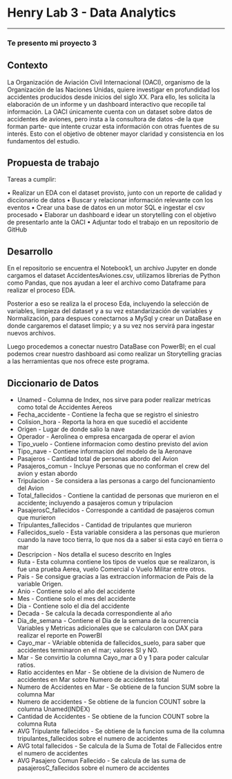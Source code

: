 # Henry Lab 3 - Data Analytics

---

### Te presento mi proyecto 3 

## Contexto

La Organización de Aviación Civil Internacional (OACI), organismo de la Organización de las Naciones Unidas, quiere investigar en profundidad los accidentes producidos desde inicios del siglo XX. Para ello, les solicita la elaboración de un informe y un dashboard interactivo que recopile tal información.
La OACI únicamente cuenta con un dataset sobre datos de accidentes de aviones, pero insta a la consultora de datos -de la que forman parte- que intente cruzar esta información con otras fuentes de su interés. Esto con el objetivo de obtener mayor claridad y consistencia en los fundamentos del estudio.

## Propuesta de trabajo

Tareas a cumplir:

•	Realizar un EDA con el dataset provisto, junto con un reporte de calidad y diccionario de datos
•	Buscar y relacionar información relevante con los eventos
•	Crear una base de datos en un motor SQL e ingestar el csv procesado
•	Elaborar un dashboard e idear un storytelling con el objetivo de presentarlo ante la OACI
•	Adjuntar todo el trabajo en un repositorio de GitHub

## Desarrollo

En el repositorio se encuentra el Notebook1, un archivo Jupyter en donde cargamos el dataset AccidentesAviones.csv, utilizamos librerias de Python como Pandas, que nos ayudan a leer el archivo como Dataframe para realizar el proceso EDA.

Posterior a eso se realiza la el proceso Eda, incluyendo la selección de variables, limpieza del dataset y a su vez estandarización de variables y Normalización, para despues conectarnos a MySql y crear un DataBase en donde cargaremos el dataset limpio; y a su vez nos servirá para ingestar nuevos archivos.

Luego procedemos a conectar nuestro DataBase con PowerBI; en el cual podemos crear nuestro dashboard asi como realizar un Storytelling gracias a las herramientas que nos ofrece este programa.

## Diccionario de Datos
- Unamed - Columna de Index, nos sirve para poder realizar metricas como total de Accidentes Aereos
- Fecha_accidente - Contiene la fecha que se registro el siniestro
- Colision_hora - Reporta la hora en que sucedió el accidente
- Origen - Lugar de donde salio la nave
- Operador - Aerolinea o empresa encargada de operar el avion
- Tipo_vuelo - Contiene informacion como destino previsto del avion
- Tipo_nave - Contiene informacion del modelo de la Aeronave
- Pasajeros - Cantidad total de personas abordo del Avion
- Pasajeros_comun - Incluye Personas que no conforman el crew del avion y estan abordo
- Tripulacion - Se considera a las personas a cargo del funcionamiento del Avion
- Total_fallecidos - Contiene la cantidad de personas que murieron en el accidente; incluyendo a pasajeros comun y tripulacion
- PasajerosC_fallecidos - Corresponde a cantidad de pasajeros comun que murieron
- Tripulantes_fallecidos - Cantidad de tripulantes que murieron
- Fallecidos_suelo - Esta variable considera a las personas que murieron cuando la nave toco tierra, lo que nos da a saber si esta cayó en tierra o mar
- Descripcion - Nos detalla el suceso descrito en Ingles
- Ruta - Esta columna contiene los tipos de vuelos que se realizaron, is fue una prueba Aerea, vuelo Comercial o Vuelo Militar entre otros.
- Pais - Se consigue gracias a las extraccion informacion de Pais de la variable Origen.
- Anio - Contiene solo el año del accidente
- Mes - Contiene solo el mes del accidente
- Dia - Contiene solo el dia del accidente
- Decada - Se calcula la decada correspondiente al año
- Dia_de_semana - Contiene el Dia de la semana de la ocurrencia
Variables y Metricas adicionales que se calcularon con DAX para realizar el reporte en PowerBI
- Cayo_mar - VAriable obtenida de fallecidos_suelo, para saber que accidentes terminaron en el mar; valores SI y NO.
- Mar - Se convirtio la columna Cayo_mar a 0 y 1 para poder calcular ratios.
- Ratio accidentes en Mar - Se obtiene de la division de Numero de accidentes en Mar sobre Numero de accidentes total
- Numero de Accidentes en Mar - Se obtiene de la funcion SUM sobre la columna Mar
- Numero de accidentes - Se obtiene de la funcion COUNT sobre la columna Unamed(INDEX)
- Cantidad de Accidentes - Se obtiene de la funcion COUNT sobre la columna Ruta
- AVG Tripulante fallecidos - Se obtiene de la funcion suma de lla columna tripulantes_fallecidos sobre el numero de accidentes
-  AVG total fallecidos - Se calcula de la Suma de Total de Fallecidos entre el numero de accidentes 
- AVG Pasajero Comun Fallecido - Se calcula de las suma de pasajerosC_fallecidos sobre el numero de accidentes 
